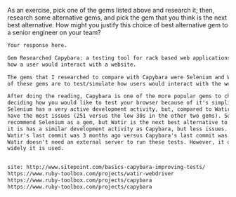 As an exercise, pick one of the gems listed above and research it;
then, research some alternative gems, and pick the gem that you think
is the next best alternative. How might you justify this choice of best
alternative gem to a senior engineer on your team?

```txt
Your response here.

Gem Researched Capybara: a testing tool for rack based web applications to simulate
how a user would interact with a website.

The gems that I researched to compare with Capybara were Selenium and Watir. All three
of these gems are to test/simulate how users would interact with the web app.

After doing the reading, Capybara is one of the more popular gems to choose when
deciding how you would like to test your browser because of it's simplicity.
Selenium has a very active development activity, but, compared to Watir and Capybara,
have the most issues (251 versus the low 30s in the other two gems). So, I wouldn't
recommend Selenium as a gem, but Watir is the next best alternative to Capybara because
it is has a similar development activity as Capybara, but less issues. Additionally,
Watir's last commit was 3 months ago versus Capybara's last commit was over a year ago.
Watir doesn't need an external server to run these tests. However, it only runs on Ruby, so if the project was on Python or Java -- then Selenium would be the best choice for how
widely it is used.


site: http://www.sitepoint.com/basics-capybara-improving-tests/
https://www.ruby-toolbox.com/projects/watir-webdriver
https://www.ruby-toolbox.com/projects/capybara
https://www.ruby-toolbox.com/projects/capybara

```

